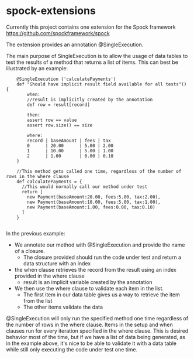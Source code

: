 spock-extensions
================
Currently this project contains one extension for the Spock framework https://github.com/spockframework/spock

The extension provides an annotation @SingleExecution.

The main purpose of SingleExecution is to allow the usage of data tables to test the results of a method that returns
a list of items.  This can best be illustrated by an example:

```
    @SingleExecution ('calculatePayments')
    def "Should have implicit result field available for all tests"() {
        when: 
        //result is implicitly created by the annotation
        def row = result[record]

        then: 
        assert row == value
        assert row.size() == size

        where:
        record | baseAmount | fees | tax
        0      | 20.00      | 5.00 | 2.00
        1      | 10.00      | 5.00 | 1.00
        2      | 1.00       | 0.00 | 0.10 
    }

    //This method gets called one time, regardless of the number of rows in the where clause
    def calculatePayments = {
      //This would normally call our method under test  
      return [
        new Payment(baseAmount:20.00, fees:5.00, tax:2.00),
        new Payment(baseAmount:10.00, fees:5.00, tax:1.00),
        new Payment(baseAmount:1.00, fees:0.00, tax:0.10)
      ]
    } 


```

In the previous example:
* We annotate our method with @SingleExecution and provide the name of a closure.
  * The closure provided should run the code under test and return a data structure with an index
* the when clause retrieves the record from the result using an index provided in the where clause
  * result is an implicit variable created by the annotation
* We then use the where clause to validate each item in the list.
  * The first item in our data table gives us a way to retrieve the item from the list
  * The other items validate the data

@SingleExecution will only run the specified method one time regardless of the number of rows in the where clause.
Items in the setup and when clauses run for every iteration specified in the where clause.  This is desired
behavior most of the time, but if we have a list of data being generated, as in the example above, it's nice to be
able to validate it with a data table while still only executing the code under test one time.
